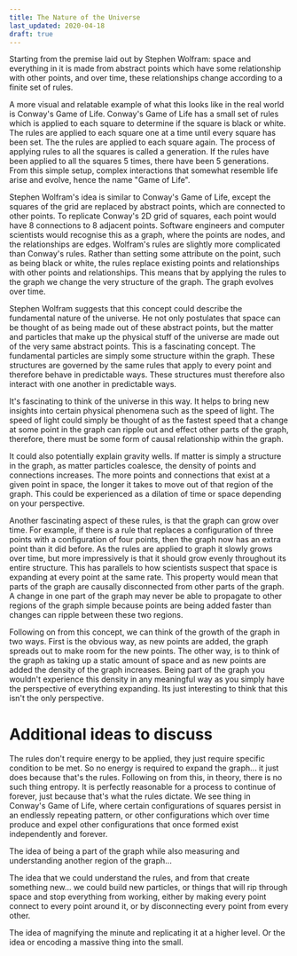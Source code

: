 ```yaml
---
title: The Nature of the Universe
last_updated: 2020-04-18
draft: true
---
```


Starting from the premise laid out by Stephen Wolfram: space and everything in it is made from abstract points which have some relationship with other points, and over time, these relationships change according to a finite set of rules.

A more visual and relatable example of what this looks like in the real world is Conway's Game of Life.  Conway's Game of Life has a small set of rules which is applied to each square to determine if the square is black or white. The rules are applied to each square one at a time until every square has been set.  The the rules are applied to each square again.  The process of applying rules to all the squares is called a generation.  If the rules have been applied to all the squares 5 times, there have been 5 generations.  From this simple setup, complex interactions that somewhat resemble life arise and evolve, hence the name "Game of Life".

Stephen Wolfram's idea is similar to Conway's Game of Life, except the squares of the grid are replaced by abstract points, which are connected to other points.  To replicate Conway's 2D grid of squares, each point would have 8 connections to 8 adjacent points.  Software engineers and computer scientists would recognise this as a graph, where the points are nodes, and the relationships are edges.  Wolfram's rules are slightly more complicated than Conway's rules.  Rather than setting some attribute on the point, such as being black or white, the rules replace existing points and relationships with other points and relationships.  This means that by applying the rules to the graph we change the very structure of the graph.  The graph evolves over time.

Stephen Wolfram suggests that this concept could describe the fundamental nature of the universe.  He not only postulates that space can be thought of as being made out of these abstract points, but the matter and particles that make up the physical stuff of the universe are made out of the very same abstract points.  This is a fascinating concept.  The fundamental particles are simply some structure within the graph.  These structures are governed by the same rules that apply to every point and therefore behave in predictable ways.  These structures must therefore also interact with one another in predictable ways.

It's fascinating to think of the universe in this way.  It helps to bring new insights into certain physical phenomena such as the speed of light.  The speed of light could simply be thought of as the fastest speed that a change at some point in the graph can ripple out and effect other parts of the graph, therefore, there must be some form of causal relationship within the graph.

It could also potentially explain gravity wells.  If matter is simply a structure in the graph, as matter particles coalesce, the density of points and connections increases.  The more points and connections that exist at a given point in space, the longer it takes to move out of that region of the graph.  This could be experienced as a dilation of time or space depending on your perspective.

Another fascinating aspect of these rules, is that the graph can grow over time.  For example, if there is a rule that replaces a configuration of three points with a configuration of four points, then the graph now has an extra point than it did before.  As the rules are applied to graph it slowly grows over time, but more impressively is that it should grow evenly throughout its entire structure.  This has parallels to how scientists suspect that space is expanding at every point at the same rate.  This property would mean that parts of the graph are causally disconnected from other parts of the graph.  A change in one part of the graph may never be able to propagate to other regions of the graph simple because points are being added faster than changes can ripple between these two regions.

Following on from this concept, we can think of the growth of the graph in two ways.  First is the obvious way, as new points are added, the graph spreads out to make room for the new points.  The other way, is to think of the graph as taking up a static amount of space and as new points are added the density of the graph increases.  Being part of the graph you wouldn't experience this density in any meaningful way as you simply have the perspective of everything expanding.  Its just interesting to think that this isn't the only perspective.



# Additional ideas to discuss

The rules don't require energy to be applied, they just require specific condition to be met.  So no energy is required to expand the graph... it just does because that's the rules.  Following on from this, in theory, there is no such thing entropy.
It is perfectly reasonable for a process to continue of forever, just because that's what the rules dictate.  We see thing in Conway's Game of Life, where certain configurations of squares persist in an endlessly repeating pattern, or other configurations which over time produce and expel other configurations that once formed exist independently and forever.



The idea of being a part of the graph while also measuring and understanding another region of the graph...

The idea that we could understand the rules, and from that create something new... we could build new particles, or things that will rip through space and stop everything from working, either by making every point connect to every point around it, or by disconnecting every point from every other.

The idea of magnifying the minute and replicating it at a higher level.  Or the idea or encoding a massive thing into the small.
